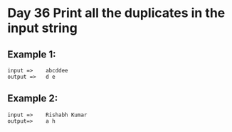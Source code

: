 
# Day 36  Print all the duplicates in the input string


## Example 1:

````
input =>    abcddee
output =>   d e
````
## Example 2:

````
input =>    Rishabh Kumar
output=>    a h
````


















